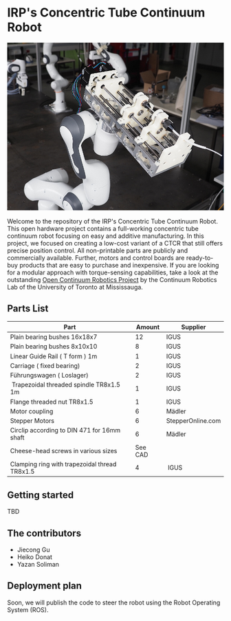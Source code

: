 # IRP's Concentric Tube Continuum Robot

![Robot mounted in a Franka Emika Panda](https://github.com/IRP-TU-BS/irp_concentric_tube_continuum_robot/blob/724623af3980133d146e08f642683faabeadd7ba/Documents/robot.JPG)


Welcome to the repository of the IRP's Concentric Tube Continuum Robot. This open hardware project contains a full-working concentric tube continuum robot focusing on easy and additive manufacturing. In this project, we focused on creating a low-cost variant of a CTCR that still offers precise position control. All non-printable parts are publicly and commercially available. Further, motors and control boards are ready-to-buy products that are easy to purchase and inexpensive. If you are looking for a modular approach with torque-sensing capabilities, take a look at the outstanding [Open Continuum Robotics Project](https://www.cs.toronto.edu/~jbk/opencontinuumrobotics/hardware/) by the Continuum Robotics Lab of the University of Toronto at Mississauga.


## Parts List


| Part | Amount | Supplier |
| --- | --- | --- |
|Plain bearing bushes 16x18x7  | 12 | IGUS |
|Plain bearing bushes 8x10x10 | 8 | IGUS |
| Linear Guide Rail ( T form ) 1m | 1 | IGUS |
| Carriage ( fixed bearing) | 2 | IGUS |
| Führungswagen ( Loslager) | 2 | IGUS |
| Trapezoidal threaded spindle TR8x1.5 1m | 1 | IGUS |
| Flange threaded nut TR8x1.5  | 1 | IGUS |
| Motor coupling | 6 | Mädler |
| Stepper Motors | 6 | StepperOnline.com |
| Circlip according to DIN 471 for 16mm shaft | 6 | Mädler |
| Cheese-head screws in various sizes | See CAD | |
| Clamping ring with trapezoidal thread TR8x1.5 | 4 | IGUS |


## Getting started
 TBD

## The contributors
- Jiecong Gu
- Heiko Donat
- Yazan Soliman


## Deployment plan
Soon,  we will publish the code to steer the robot using the Robot Operating System (ROS).

